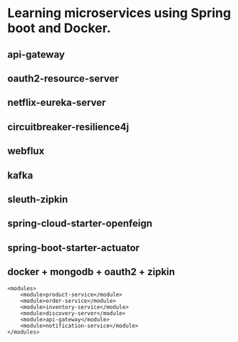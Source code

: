 















# Learning microservices using Spring boot and Docker.

## api-gateway
## oauth2-resource-server
## netflix-eureka-server
## circuitbreaker-resilience4j
## webflux
## kafka
## sleuth-zipkin
## spring-cloud-starter-openfeign
## spring-boot-starter-actuator
## docker + mongodb + oauth2 + zipkin

    <modules>
        <module>product-service</module>
        <module>order-service</module>
        <module>inventory-service</module>
        <module>discovery-server</module>
        <module>api-gateway</module>
        <module>notification-service</module>
    </modules>
